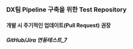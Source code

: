 ### DX팀 Pipeline 구축을 위한 Test Repository
#### 개발 시 주기적인 업데이트(Pull Request) 권장 ####
##### GitHub/Jira 연동테스트_7 #####
